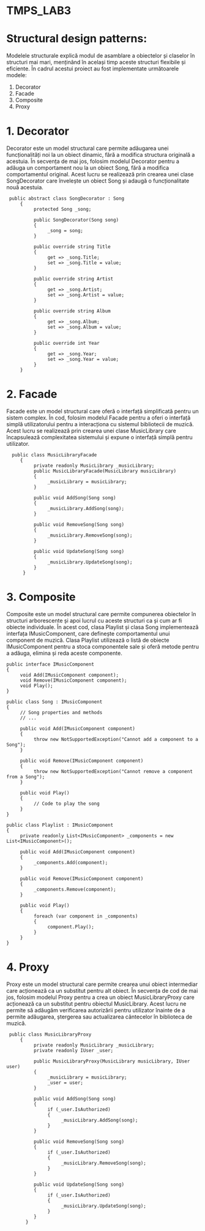 # TMPS_LAB3

# Structural design patterns:
Modelele structurale explică modul de asamblare a obiectelor și claselor în structuri mai mari, menținând în același timp aceste structuri flexibile și eficiente. În cadrul acestui proiect au fost implementate următoarele modele:

1. Decorator
2. Facade
3. Composite
4. Proxy

# 1. Decorator
Decorator este un model structural care permite adăugarea unei funcționalități noi la un obiect dinamic, fără a modifica structura originală a acestuia. În secvența de mai jos, folosim modelul Decorator pentru a adăuga un comportament nou la un obiect Song, fără a modifica comportamentul original. Acest lucru se realizează prin crearea unei clase SongDecorator care învelește un obiect Song și adaugă o funcționalitate nouă acestuia.

```
 public abstract class SongDecorator : Song
     {
          protected Song _song;

          public SongDecorator(Song song)
          {
               _song = song;
          }

          public override string Title
          {
               get => _song.Title;
               set => _song.Title = value;
          }

          public override string Artist
          {
               get => _song.Artist;
               set => _song.Artist = value;
          }

          public override string Album
          {
               get => _song.Album;
               set => _song.Album = value;
          }

          public override int Year
          {
               get => _song.Year;
               set => _song.Year = value;
          }
     }
```
# 2. Facade
 Facade este un model structural care oferă o interfață simplificată pentru un sistem complex. În cod, folosim modelul Facade pentru a oferi o interfață simplă utilizatorului pentru a interacționa cu sistemul bibliotecii de muzică. Acest lucru se realizează prin crearea unei clase MusicLibrary care încapsulează complexitatea sistemului și expune o interfață simplă pentru utilizator.
 
```
  public class MusicLibraryFacade
     {
          private readonly MusicLibrary _musicLibrary;
          public MusicLibraryFacade(MusicLibrary musicLibrary)
          {
               _musicLibrary = musicLibrary;
          }

          public void AddSong(Song song)
          {
               _musicLibrary.AddSong(song);
          }

          public void RemoveSong(Song song)
          {
               _musicLibrary.RemoveSong(song);
          }

          public void UpdateSong(Song song)
          {
               _musicLibrary.UpdateSong(song);
          }
      }
```
# 3. Composite
Composite este un model structural care permite compunerea obiectelor în structuri arborescente și apoi lucrul cu aceste structuri ca și cum ar fi obiecte individuale. În acest cod, clasa Playlist și clasa Song implementează interfața IMusicComponent, care definește comportamentul unui component de muzică. Clasa Playlist utilizează o listă de obiecte IMusicComponent pentru a stoca componentele sale și oferă metode pentru a adăuga, elimina și reda aceste componente.
```
public interface IMusicComponent
{
     void Add(IMusicComponent component);
     void Remove(IMusicComponent component);
     void Play();
}

public class Song : IMusicComponent
{
     // Song properties and methods
     // ...

     public void Add(IMusicComponent component)
     {
          throw new NotSupportedException("Cannot add a component to a Song");
     }

     public void Remove(IMusicComponent component)
     {
          throw new NotSupportedException("Cannot remove a component from a Song");
     }

     public void Play()
     {
          // Code to play the song
     }
}

public class Playlist : IMusicComponent
{
     private readonly List<IMusicComponent> _components = new List<IMusicComponent>();

     public void Add(IMusicComponent component)
     {
          _components.Add(component);
     }

     public void Remove(IMusicComponent component)
     {
          _components.Remove(component);
     }

     public void Play()
     {
          foreach (var component in _components)
          {
               component.Play();
          }
     }
}
```
# 4. Proxy
Proxy este un model structural care permite crearea unui obiect intermediar care acționează ca un substitut pentru alt obiect. În secvența de cod de mai jos, folosim modelul Proxy pentru a crea un obiect MusicLibraryProxy care acționează ca un substitut pentru obiectul MusicLibrary. Acest lucru ne permite să adăugăm verificarea autorizării pentru utilizator înainte de a permite adăugarea, ștergerea sau actualizarea cântecelor în biblioteca de muzică.
```
 public class MusicLibraryProxy
     {
          private readonly MusicLibrary _musicLibrary;
          private readonly IUser _user;

          public MusicLibraryProxy(MusicLibrary musicLibrary, IUser user)
          {
               _musicLibrary = musicLibrary;
               _user = user;
          }

          public void AddSong(Song song)
          {
               if (_user.IsAuthorized)
               {
                    _musicLibrary.AddSong(song);
               }
          }

          public void RemoveSong(Song song)
          {
               if (_user.IsAuthorized)
               {
                    _musicLibrary.RemoveSong(song);
               }
          }

          public void UpdateSong(Song song)
          {
               if (_user.IsAuthorized)
               {
                    _musicLibrary.UpdateSong(song);
               }
          }
       }  
```

